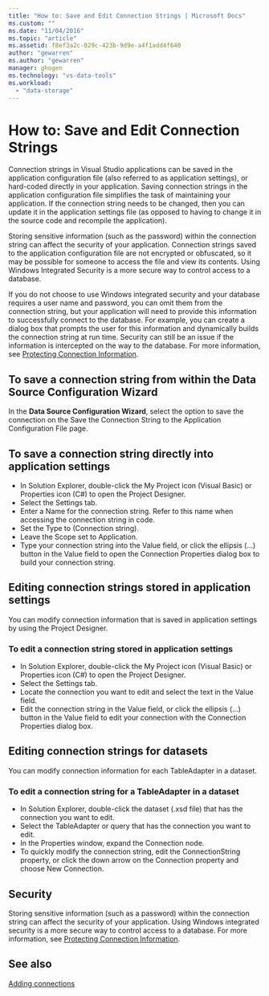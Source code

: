 ```yaml
---
title: "How to: Save and Edit Connection Strings | Microsoft Docs"
ms.custom: ""
ms.date: "11/04/2016"
ms.topic: "article"
ms.assetid: f8ef3a2c-029c-423b-9d9e-a4f1add4f640
author: "gewarren"
ms.author: "gewarren"
manager: ghogen
ms.technology: "vs-data-tools"
ms.workload: 
  - "data-storage"
---
```

# How to: Save and Edit Connection Strings
Connection strings in Visual Studio applications can be saved in the application configuration file (also referred to as application settings), or hard-coded directly in your application. Saving connection strings in the application configuration file simplifies the task of maintaining your application. If the connection string needs to be changed, then you can update it in the application settings file (as opposed to having to change it in the source code and recompile the application).

Storing sensitive information (such as the password) within the connection string can affect the security of your application. Connection strings saved to the application configuration file are not encrypted or obfuscated, so it may be possible for someone to access the file and view its contents. Using Windows Integrated Security is a more secure way to control access to a database.

If you do not choose to use Windows integrated security and your database requires a user name and password, you can omit them from the connection string, but your application will need to provide this information to successfully connect to the database. For example, you can create a dialog box that prompts the user for this information and dynamically builds the connection string at run time. Security can still be an issue if the information is intercepted on the way to the database. 
For more information, see [Protecting Connection Information](/dotnet/framework/data/adonet/protecting-connection-information).

## To save a connection string from within the Data Source Configuration Wizard
In the **Data Source Configuration Wizard**, select the option to save the connection on the Save the Connection String to the Application Configuration File page.

## To save a connection string directly into application settings
- In Solution Explorer, double-click the My Project icon (Visual Basic) or Properties icon (C#) to open the Project Designer.
- Select the Settings tab.
- Enter a Name for the connection string. Refer to this name when accessing the connection string in code.
- Set the Type to (Connection string).
- Leave the Scope set to Application.
- Type your connection string into the Value field, or click the ellipsis (...) button in the Value field to open the Connection Properties dialog box to build your connection string.  

## Editing connection strings stored in application settings
You can modify connection information that is saved in application settings by using the Project Designer.  

### To edit a connection string stored in application settings
- In Solution Explorer, double-click the My Project icon (Visual Basic) or Properties icon (C#) to open the Project Designer.
- Select the Settings tab.
- Locate the connection you want to edit and select the text in the Value field.
- Edit the connection string in the Value field, or click the ellipsis (...) button in the Value field to edit your connection with the Connection Properties dialog box.  

## Editing connection strings for datasets
You can modify connection information for each TableAdapter in a dataset.  

### To edit a connection string for a TableAdapter in a dataset
- In Solution Explorer, double-click the dataset (.xsd file) that has the connection you want to edit.
- Select the TableAdapter or query that has the connection you want to edit.
- In the Properties window, expand the Connection node.
- To quickly modify the connection string, edit the ConnectionString property, or click the down arrow on the Connection property and choose New Connection.

## Security
Storing sensitive information (such as a password) within the connection string can affect the security of your application. Using Windows integrated security is a more secure way to control access to a database.
For more information, see [Protecting Connection Information](/dotnet/framework/data/adonet/protecting-connection-information).
  
## See also
[Adding connections](../data-tools/add-new-connections.md)